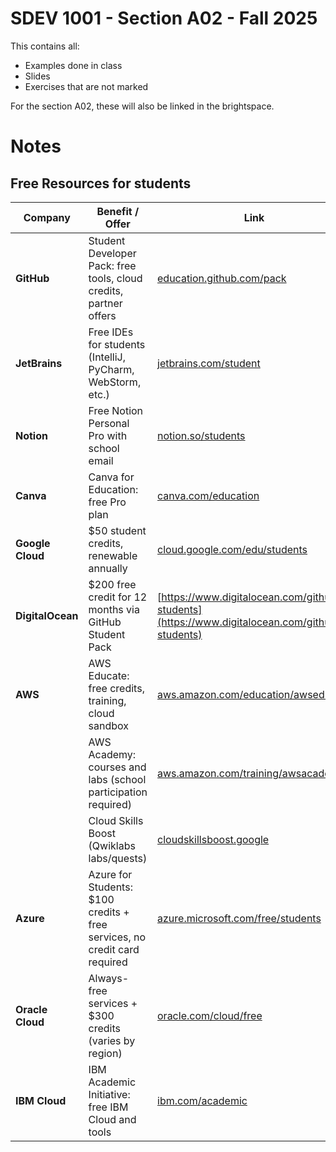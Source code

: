 # SDEV 1001 - Section A02 - Fall 2025

This contains all:
- Examples done in class
- Slides
- Exercises that are not marked

For the section A02, these will also be linked in the brightspace.

# Notes

## Free Resources for students

| Company        | Benefit / Offer                                                                 | Link                                                                 |
|----------------|---------------------------------------------------------------------------------|----------------------------------------------------------------------|
| **GitHub**     | Student Developer Pack: free tools, cloud credits, partner offers               | [education.github.com/pack](https://education.github.com/pack)       |
| **JetBrains**  | Free IDEs for students (IntelliJ, PyCharm, WebStorm, etc.)                      | [jetbrains.com/student](https://www.jetbrains.com/student/)          |
| **Notion**     | Free Notion Personal Pro with school email                                      | [notion.so/students](https://www.notion.so/students)                 |
| **Canva**      | Canva for Education: free Pro plan                                              | [canva.com/education](https://www.canva.com/education/)              |
| **Google Cloud** | $50 student credits, renewable annually                                        | [cloud.google.com/edu/students](https://cloud.google.com/edu/students) |
| **DigitalOcean** | $200 free credit for 12 months via GitHub Student Pack                         | [https://www.digitalocean.com/github-students](https://www.digitalocean.com/github-students)       |
| **AWS**        | AWS Educate: free credits, training, cloud sandbox                              | [aws.amazon.com/education/awseducate](https://aws.amazon.com/education/awseducate) |
|                | AWS Academy: courses and labs (school participation required)                   | [aws.amazon.com/training/awsacademy](https://aws.amazon.com/training/awsacademy) |
|                | Cloud Skills Boost (Qwiklabs labs/quests)                                       | [cloudskillsboost.google](https://www.cloudskillsboost.google/)      |
| **Azure**      | Azure for Students: $100 credits + free services, no credit card required       | [azure.microsoft.com/free/students](https://azure.microsoft.com/free/students) |
| **Oracle Cloud** | Always-free services + $300 credits (varies by region)                        | [oracle.com/cloud/free](https://www.oracle.com/cloud/free/)          |
| **IBM Cloud**  | IBM Academic Initiative: free IBM Cloud and tools                               | [ibm.com/academic](https://www.ibm.com/academic)                     |